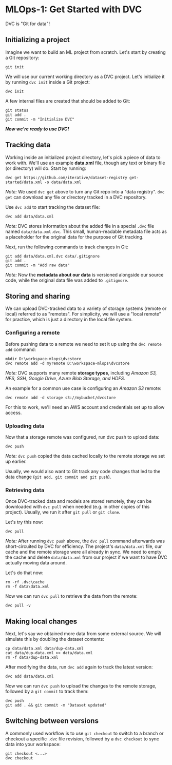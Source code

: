 # MLOps-1: Get Started with DVC

DVC is "Git for data"!

## Initializing a project
Imagine we want to build an ML project from scratch. Let's start by creating a Git repository:

```
git init
```

We will use our current working directory as a DVC project. Let's initialize it by running `dvc init` inside a Git project:

```
dvc init
```

A few internal files are created that should be added to Git:

```
git status
git add .
git commit -m "Initialize DVC"

```

**_Now we're ready to use DVC!_**

## Tracking data

Working inside an initialized project directory, let's pick a piece of data to work with. We'll use an example **data.xml** file, though any text or binary file (or directory) will do. Start by running:
```
dvc get https://github.com/iterative/dataset-registry get-started/data.xml -o data/data.xml
```

*Note:* We used `dvc get` above to turn any Git repo into a "data registry". `dvc get` can download any file or directory tracked in a DVC repository.

Use `dvc add` to start tracking the dataset file:
```
dvc add data/data.xml
```

*Note:* DVC stores information about the added file in a special `.dvc` file named `data/data.xml.dvc`. This small, human-readable metadata file acts as a placeholder for the original data for the purpose of Git tracking.

Next, run the following commands to track changes in Git:
```
git add data/data.xml.dvc data/.gitignore
git add .
git commit -m "Add raw data"
```

*Note:* Now the **metadata about our data** is versioned alongside our source code, while the original data file was added to `.gitignore`.

## Storing and sharing

We can upload DVC-tracked data to a variety of storage systems (remote or local) referred to as "remotes". For simplicity, we will use a "local remote" for practice, which is just a directory in the local file system.

### Configuring a remote

Before pushing data to a remote we need to set it up using the `dvc remote add` command:

```
mkdir D:\workspace-mlops\dvcstore
dvc remote add -d myremote D:\workspace-mlops\dvcstore
```

*Note:* DVC supports many remote **storage types**, including *Amazon S3, NFS, SSH, Google Drive, Azure Blob Storage, and HDFS*.

An example for a common use case is configuring an *Amazon S3* remote:
```
dvc remote add -d storage s3://mybucket/dvcstore
```
For this to work, we'll need an AWS account and credentials set up to allow access.

### Uploading data
Now that a storage remote was configured, run dvc push to upload data:
```
dvc push
```

*Note:* `dvc push` copied the data cached locally to the remote storage we set up earlier.

Usually, we would also want to Git track any code changes that led to the data change (`git add, git commit and git push`).


### Retrieving data

Once DVC-tracked data and models are stored remotely, they can be downloaded with `dvc pull` when needed (e.g. in other copies of this project). Usually, we run it after `git pull` or `git clone`.

Let's try this now:

```
dvc pull
```

*Note:* After running `dvc push` above, the `dvc pull` command afterwards was short-circuited by DVC for efficiency. The project's `data/data.xml` file, our cache and the remote storage were all already in sync. We need to empty the cache and delete `data/data.xml` from our project if we want to have DVC actually moving data around. 

Let's do that now:
```
rm -rf .dvc\cache
rm -f data\data.xml
```

Now we can run `dvc pull` to retrieve the data from the remote:
```
dvc pull -v
```

## Making local changes

Next, let's say we obtained more data from some external source. We will simulate this by doubling the dataset contents:
```
cp data/data.xml data/dup-data.xml
cat data/dup-data.xml >> data/data.xml
rm -f data/dup-data.xml
```

After modifying the data, run `dvc add` again to track the latest version:
```
dvc add data/data.xml
```

Now we can run `dvc push` to upload the changes to the remote storage, followed by a `git commit` to track them:

```
dvc push
git add . && git commit -m "Dataset updated"
```

## Switching between versions
A commonly used workflow is to use `git checkout` to switch to a branch or checkout a specific `.dvc` file revision, followed by a `dvc checkout` to sync data into your workspace:

```
git checkout <...>
dvc checkout
```




